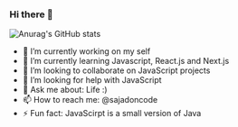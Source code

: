 ### Hi there 👋

![Anurag's GitHub stats](https://github-readme-stats.vercel.app/api?username=SayedSajadHosseini&show_icons=true&theme=tokyonight)

<!--
**SayedSajadHosseini/SayedSajadHosseini** is a ✨ _special_ ✨ repository because its `README.md` (this file) appears on your GitHub profile.

Here are some ideas to get you started:
-->

- 🔭 I’m currently working on my self
- 🌱 I’m currently learning Javascript, React.js and Next.js
- 👯 I’m looking to collaborate on JavaScript projects
- 🤔 I’m looking for help with JavaScript
- 💬 Ask me about: Life :)
- 📫 How to reach me: @sajadoncode
- ⚡ Fun fact: JavaScirpt is a small version of Java
